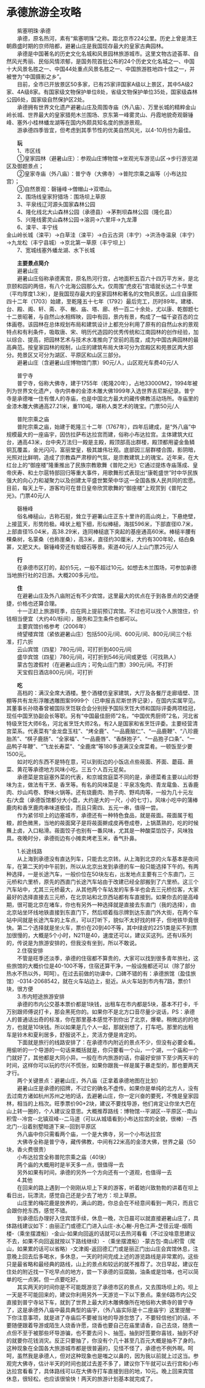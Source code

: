 # 承德旅游全攻略  

&emsp;&emsp;紫塞明珠·承德  
&emsp;&emsp;承德，原名热河，素有“紫塞明珠”之称。距北京市224公里。历史上曾是清王朝鼎盛时期的京师陪都，避暑山庄是我国现存最大的皇家古典园林。   
&emsp;&emsp;承德是中国著名的历史文化名城和风景园林旅游城市。这里文物古迹荟萃、自然风光秀丽、民俗风情浓郁，是国务院首批公布的24个历史文化名城之一、中国十大风景名胜之一、中国44处重点风景名胜之一、中国旅游胜地四十佳之一，并被誉为“中国摄影之乡”。   
&emsp;&emsp;目前，全市已开放景区50多家，已有25家评国家A级以上景区，其中5A级2家、4A级8家。有国家级文物保护单位8处，省级文物保护单位35处，国家级森林公园6处，国家级自然保护区2处。   
&emsp;&emsp;承德拥有世界文化遗产避暑山庄及周围寺庙（外八庙）、万里长城的精粹金山岭长城、世界最大的皇家猎苑木兰围场、京东第一峰雾灵山、丹霞地貌奇观磬锤峰、塞外小桂林蟠龙湖等在国内外颇具知名度的旅游景观。   
&emsp;&emsp;游承德四季皆宜，但考虑到其季节性的优美自然风光，以4-10月份为最佳。   
  
&emsp;&emsp;**玩**  
&emsp;&emsp;1、市区线  
&emsp;&emsp;①皇家园林（避暑山庄）：参观山庄博物馆→坐观光车游览山区→步行游览湖区及御题景点；  
&emsp;&emsp;②皇家寺庙（外八庙）：普宁寺（大佛寺）→普陀宗乘之庙等（小布达拉宫）；  
&emsp;&emsp;③自然景观：磬锤峰→僧帽山→双塔山。   
&emsp;&emsp;2、围场线皇家狩猎场：围场坝上草原  
&emsp;&emsp;3、平泉线辽河源头国家森林公园  
&emsp;&emsp;4、隆化线北大山森林公园（承德县）→茅荆坝森林公园（隆化县）  
&emsp;&emsp;5、兴隆线雾灵山森林公园→溶洞→六里坪→九龙潭  
&emsp;&emsp;6、滦平、丰宁线  
金山岭长城（滦平）→白草洼（滦平）→白云古洞（丰宁）→洪汤寺温泉（丰宁）→九龙松（丰宁县城）→京北第一草原（丰宁坝上）  
&emsp;&emsp;7、宽城线塞外蟠龙湖、水下长城  
  
&emsp;&emsp;**主要景点简介**  
&emsp;&emsp;避暑山庄  
&emsp;&emsp;避暑山庄俗称承德离宫，原名热河行宫，占地面积五百六十四万平方米，是北京颐和园的两倍，有八个北海公园那么大。仅周围“虎皮石”宫墙就长达二十华里（平均厚度1.3米），是我国现存最大的皇家园林和著名的文物风景区。山庄自康熙四十二年（1703）始建，至乾隆五十七年（1792）最后完工，历时89年。建楼、台、殿、阁、轩、斋、亭、榭、庙、塔、廊、桥一百二十余处，尤以康、乾御题七十二景昭著，与自然山水相辉映，园中有园，景内有景，构成了一幅千姿百态的立体画卷。该园林在总体规划布局和建筑设计上都充分利用了原有的自然山水的景观特点和有利条件，吸取唐、宋、明历代造园的优秀传统和江南园林的创作经验，加以综合、提高，把园林艺术与技术水准推向了空前的高度，成为中国古典园林的最高典范。按皇家园林的规制，山庄的建筑布局大体可分为宫殿区和苑景区两大部分。苑景区又可分为湖区、平原区和山区三部分。   
&emsp;&emsp;避暑山庄（含避暑山庄博物馆门票）90元/人，山区观光车费40元/人  
  
&emsp;&emsp;普宁寺  
&emsp;&emsp;普宁寺，俗称大佛寺，建于1755年（乾隆20年），占地33000M2，1994年被列为世界文化遗产，寺内供奉的金漆木雕大佛1999年入选世界吉尼斯纪录。普宁寺是承德唯一住有僧人的寺庙，也是中国北方最大的藏传佛教活动场所。寺庙里的金漆木雕大佛通高27.21米，重110吨，堪称人类艺术的瑰宝。门票50元/人  
  
&emsp;&emsp;普陀宗乘之庙  
&emsp;&emsp;普陀宗乘之庙，始建于乾隆三十二年（1767年），四年后建成，是“外八庙”中规模最大的一座庙宇，因仿拉萨布达拉宫而建，俗称小布达拉宫。主体建筑大红台，通高43米，台中央万法归一殿是主殿，殿顶部高出群楼，殿顶都用鎏金鱼鳞铜瓦覆盖，金光闪闪，富丽堂皇，极其雄伟壮观。底部因三层群楼合围，影阴暗，光照对比鲜明，造成了宗教森严肃穆的气氛，是宗教建筑上的瑰宝。近年来，在大红台上的“御座楼”隆重推出了民族宗教歌舞《普陀之光》它通过提炼寺庙落成、皇帝庆寿、和土尔扈特部回归等重大事件，用歌舞形式表现出“康乾盛世”时中华民族强大的向心力和凝聚力以及创建太平盛世繁荣中华这一全国各族人民共同的宏愿。目前，每天上午，游客均可在昔日皇帝欣赏歌舞的“御座楼”上观赏到《普陀之光》。门票40元/人  
  
&emsp;&emsp;磬棰峰  
&emsp;&emsp;俗名棒槌山，古称石挺，耸立于避署山庄正东十里许的高山岗上，下悬绝壁，上接蓝天，形势险极。峰状上粗下细，形似棒槌，海拔596米，下部直径l0.7米，上部直径15.04米，高38.29米，连同棒槌底下突起的基座通高60米。棒槌半腰有棵桑树，名蒙桑（也称崖桑），高3米，直径约30厘米，大约有300年轮，结白桑葚，又肥又大。磬锤峰旁还有蛤蟆石等景。索道40元/人上山门票25元/人  
  
&emsp;&emsp;**行**  
&emsp;&emsp;在承德市区打的，起价5元，一般不超过10元。如想去木兰围场，可参加承德当地旅行社的2日游。大概200多元/位。   
  
&emsp;&emsp;**住**  
&emsp;&emsp;在避暑山庄及外八庙附近有不少宾馆，这里最大的优点在于到各景点的交通便捷，价格也还算合理。   
&emsp;&emsp;十一正赶上旅游旺季，应在网上提前预订宾馆。不过也可以找个人旅馆住，价钱相当便宜（大约40/标间），服务和卫生条件也都可以。   
&emsp;&emsp;主要宾馆价格参考（2006年）  
&emsp;&emsp;绮望楼宾馆（紧依避暑山庄）包括500元/间、600元/间、800元/间三个标准，打六折  
&emsp;&emsp;云山宾馆（四星）780元/间，可打折到400元/间  
&emsp;&emsp;盛华宾馆（四星）780元/间，可打折到546元/间或更低（可找熟人）  
&emsp;&emsp;蒙古包渡假村（在避暑山庄内；可免山庄门票）390元/间。不打折  
&emsp;&emsp;天宝假日酒店800元/间，可打折  
  
&emsp;&emsp;**吃**  
&emsp;&emsp;高档的：满汉全席大酒楼。整个酒楼仿皇家建筑，大厅及各餐厅走廊墙壁、顶棚等共有龙形浮雕透雕图案9999个（已申报吉尼斯世界记录），在国内实属罕见。其董事长孙晓春曾被国际烹饪联合会分别授予国际烹饪大师和国际评委两项桂冠，现任中国烹协副会长等职。另有“中国最佳厨师”2名，“中国优秀厨师”2名，河北省特级烹饪大师6名，河北省烹饪大师2名，有2人是国家和省烹饪评委。主要经营清宫菜系。代表菜有“金龙盘玉柱”、“烤全鹿”、“一品鹿脑仁”、“一品鹿鞭”、“八珍鹿胎羔”、“棋子鹿肠”、“全家福”、“一品鹿唇”、“香酥狍子”、“一品狍子口条”、“一品鸭子年鞭”、“飞龙长寿菜”、“全鹿席”等180多道满汉全席菜肴。一顿饭至少要1500元。   
&emsp;&emsp;如对吃的东西不是特在意，可以到街边的小饭店点些莜面、荞面、蘑菇、蕨菜、黄花等承德地方风味小吃。三五个人百元足矣。   
&emsp;&emsp;承德菜是宫庭塞外菜的代表，和京城宫庭菜不同的是，承德菜肴主要以山珍野味为主，做法有干烹、香烹等。有名的风味菜是：平泉冻兔肉、青龙鼋鱼、五香鹿肉、炒山鸡卷、野味火锅等。还有烧鹿肉、狍子肉、野鸡肉等，一般为几十元左右/大盘（承德饭馆都分大小盘，大约是大的一尺，小的七寸）。风味小吃中的蒲棒鹿肉和香烹鹿肉串味道极佳，而且只需四、五元一串，值得一尝。   
&emsp;&emsp;作为紧邻坝上的边塞城市，承德还有一种特色食品，就是莜面。莜面属于粗粮，颜色微黑，当地的莜面窝子是将莜面擀成皮再卷成卷，上锅蒸熟的，吃的时候蘸上卤，入口粘滑。莜面饺子也别有一番风味，尤其是一种酸菜馅饺子，风味独具。夜晚时分，承德街边有小摊卖烤老玉米，香气扑鼻。   
  
&emsp;&emsp;1.长途线路  
&emsp;&emsp;从上海到承德没有直达列车，只能去北京转。从上海到北京的火车基本是夜间车，在第二天的中午前到，所以从北京出发到承德的车一般只能选择下午的。有两种选择，一是长途汽车，一般价位在50块左右，出发地点主要有三个东直门，三元桥和六里桥，原先的西直门长途汽车站由于改建已经全部搬到了六里桥。这三个汽车站中，尤其三元桥最大，从其他两个车站发的车多半也会去三元桥拉客，大家最好的选择直接去三元桥，在北京站和北京西站都有车直接到。如果你去的是高峰期，很可能北京在堵车，你也有另外一种选择就是直接去东直门（我的选择），由北京站坐环线地铁直接到东直门下，然后顺着指示牌到达东直门外大街，在两个车站中间就是长途汽车的上车点，可以打听下，貌似不太好找的样子，但地铁毕竟很快。第二个选择就是坐火车，票价在20到40不等，其中绿皮的2251类是买不到票加很慢的，大概是5个小时，N211是40，速度还可以，建议买这列。还有U系列的，传说是为旅游安排的，但我没有坐到，所以不敢说。   
&emsp;&emsp;2.住宿安排  
&emsp;&emsp;不管是旺季还淡季，承德的住宿都不算贵的，大家可以找到很多青年旅社，这些旅馆的大概价位是40-100不等，住宿还算干净，一般设施都还可以（除了部分热水不热以外，呵呵）。在过去前做的功课中，口碑不错的有：承德旅馆（盈佳旅馆）-0314-2068542，就在火车站边上，挺近。从火车站到市内有7路，票价1块，很方便  
&emsp;&emsp;3.市内短途旅游安排  
&emsp;&emsp;承德的市内公交基本票价都是1块钱，出租车在市内都是5块，基本不打卡，千万别跟师傅说打卡，那会黑死你的。如果你不是北方口音尽量少说话，PS：承德人的普通话出奇的标准，你在那里基本感觉不到你出了北京，爆晕。稍微远的的地方，也就是10块钱。所以如果是几个人一起，那就别想了，打车吧。那里的出租车是铃木和夏利居多，舒服说不上，灵活方便是肯定的。   
&emsp;&emsp;下面就是旅行的线路安排了：在承德市内附近的景点不少，但没有必要全看。用偷听的一个导游的一句话来概括就是，你只要看一个山，一个湖，一个庙和一个门就好了，其他都是大同小异。一般在市内旅游的话，你最好安排下至少两天半的时间，这样你可以玩的尽兴不慌张，如果你跟我一样是属于暴走型的，那也要两天才行。   
&emsp;&emsp;两个关键景点：避暑山庄，外八庙（正拿着承德地图在比划）  
&emsp;&emsp;避暑山庄是承德的招牌，不过它的确名不虚传。如果你是单纯的北方人，没有去过南方诸如杭州苏州之地的话，去避暑山庄，你一定兴奋的要死，不愧是皇家园林，相当的上档次。旺季票价90+2块，建议不要找导游，他们肯定让你坐大巴在山上转一圈的，个人建议没意思。大概推荐路线：博物馆--平湖区--平原区--南山积雪--冷宫--北镇双峰--二马道（可以从城墙看到小布达拉宫的全貌，很棒）--西北门--沿着别墅暗道下来--回到平原区  
&emsp;&emsp;外八庙中你只需看两个庙，一个是大佛寺，另一个小布达拉宫  
&emsp;&emsp;大佛寺全称是普宁寺，藏传佛教，中间有22米高的金漆大佛，世界之最（50块，香火费很贵）  
&emsp;&emsp;小布达拉宫全称普陀宗乘之庙（40块）  
&emsp;&emsp;两个庙的大概用时是半天多一点，很值得一去  
&emsp;&emsp;另外如果有时间，承德的另外一个方向还有一个道观，也值得一去  
&emsp;&emsp;4.其他  
&emsp;&emsp;在回来的路上遇到一个刚刚从坝上下来的游客，听着她兴致勃勃的讲着在坝上看日出，玩漂流，感觉自己还是少去了地方：坝上草原。   
&emsp;&emsp;山庄里的梅花鹿是放养的，满山的跑，你总会在不经意间看到一两只，而且它会跟你抢东西，感觉不错。   
&emsp;&emsp;到承德后办理好入住宾馆手续，休息一晚，次日晨可以就直接避暑山庄了，具体路线建议如下：由丽正门或德汇门进入山庄-水心榭-月色江声-芝径云堤-烟雨楼-（乘坐摆渡船）-金山-如果向回返的话就可以去热河看看（不过没啥意思建议不去，如果不向回返就按以下路线继续）-（乘坐摆渡船）-蒙古包-南山积雪（爬山，如果累的话可以省略）-文津阁-返回德汇门或是丽正门出山庄会宾馆休息，注意晚上回去后多喝水，多休息，一天的时间完成上述的游览路线是非常累的。这些只是最省略和最经典的路线，山上的景点和较远的就不推荐了。次日早起，建议在住处的附近找一下吃早点的地方，尝一下承德的豆腐脑，油条或是饸咯，也可以简单的吃一点粥，但一点要吃好。   
&emsp;&emsp;其实两天的时间你是不可能既游览了承德市区的景点，又去围场坝上的。坝上一天是不可能回来的，建议你利用另外一天游览一下以下景点。乘坐6路市内公交直接到普宁寺站下车，就到了世界上最大的木雕佛像所在地俗称大佛寺的普宁寺了，这是承德外八庙中最具典型的庙宇，（外八庙实际是十二座庙宇）这里提醒一下你注意事项，就是进了寺庙后不要被当地的导游忽悠了，不要轻信他们的话，不要随便跟着导游或陌生人烧香许愿，烧香也要自己在庙里请香，自己去烧，随贵一点但不至于被那些坏导游骗，也不要去问卜、抽签。抽到好签要你喜钱，抽到不好的就要你花钱消灾。反正只要抽了，你没有个几十甚至几百元大概是抽不了身的。这种现象在全国各大旅游城市都是很普遍的，见怪不怪了，承德也不例外啊。呵呵，虽然我是承德人，但对这种现象也是嗤之以鼻的，因为我以前就上过这当。参观完大佛寺，估计半天的时间也就过去差不多了，建议你下午就可以去行宫和小布达拉宫看看了，具体路线可以在大佛寺打车直接到目的地，10元。晚上回来宾馆休息，很轻松，也应该很愉快！两天的旅游计划基本就完成了。